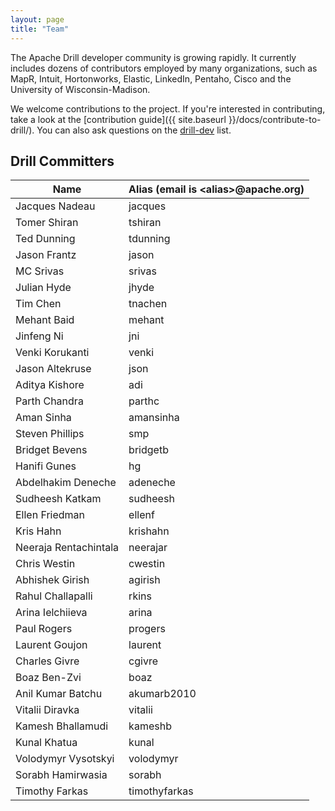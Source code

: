 ```yaml
---
layout: page
title: "Team"
---
```

The Apache Drill developer community is growing rapidly. It currently includes dozens of contributors employed by many organizations, such as MapR, Intuit, Hortonworks, Elastic, LinkedIn, Pentaho, Cisco and the University of Wisconsin-Madison.

We welcome contributions to the project. If you're interested in contributing, take a look at the [contribution guide]({{ site.baseurl }}/docs/contribute-to-drill/). You can also ask questions on the [drill-dev](mailto:dev@drill.apache.org) list.

## Drill Committers

| Name | Alias (email is &lt;alias&gt;@apache.org) |
|------|-------|
| Jacques Nadeau | jacques |
| Tomer Shiran | tshiran |
| Ted Dunning | tdunning |
| Jason Frantz | jason |
| MC Srivas | srivas |
| Julian Hyde | jhyde |
| Tim Chen | tnachen |
| Mehant Baid | mehant |
| Jinfeng Ni | jni |
| Venki Korukanti | venki |
| Jason Altekruse | json |
| Aditya Kishore | adi |
| Parth Chandra | parthc |
| Aman Sinha | amansinha |
| Steven Phillips | smp |
| Bridget Bevens | bridgetb |
| Hanifi Gunes | hg |
| Abdelhakim Deneche | adeneche |
| Sudheesh Katkam | sudheesh |
| Ellen Friedman | ellenf |
| Kris Hahn | krishahn |
| Neeraja Rentachintala | neerajar |
| Chris Westin | cwestin |
| Abhishek Girish | agirish |
| Rahul Challapalli | rkins |
| Arina Ielchiieva | arina |  
| Paul Rogers | progers |
| Laurent Goujon | laurent |  
| Charles Givre | cgivre |   
| Boaz Ben-Zvi | boaz |  
| Anil Kumar Batchu | akumarb2010 |  
| Vitalii Diravka  | vitalii |  
| Kamesh Bhallamudi | kameshb |  
| Kunal Khatua | kunal |  
| Volodymyr Vysotskyi | volodymyr |
| Sorabh Hamirwasia | sorabh | 
| Timothy Farkas | timothyfarkas |  
